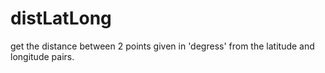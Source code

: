 # distLatLong
get the distance between 2 points given in 'degress' from the latitude and longitude pairs.
